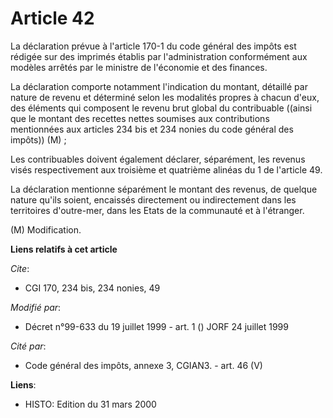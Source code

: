 # Article 42

La déclaration prévue à l'article 170-1 du code général des impôts est rédigée sur des imprimés établis par l'administration
conformément aux modèles arrêtés par le ministre de l'économie et des finances.

La déclaration comporte notamment l'indication du montant, détaillé par nature de revenu et déterminé selon les modalités
propres à chacun d'eux, des éléments qui composent le revenu brut global du contribuable ((ainsi que le montant des recettes
nettes soumises aux contributions mentionnées aux articles 234 bis et 234 nonies du code général des impôts)) (M) ;

Les contribuables doivent également déclarer, séparément, les revenus visés respectivement aux troisième et quatrième alinéas
du 1 de l'article 49.

La déclaration mentionne séparément le montant des revenus, de quelque nature qu'ils soient, encaissés directement ou
indirectement dans les territoires d'outre-mer, dans les Etats de la communauté et à l'étranger.

(M) Modification.

**Liens relatifs à cet article**

_Cite_:

  - CGI 170, 234 bis, 234 nonies, 49

_Modifié par_:

  - Décret n°99-633 du 19 juillet 1999 - art. 1 () JORF 24 juillet 1999

_Cité par_:

  - Code général des impôts, annexe 3, CGIAN3. - art. 46 (V)

**Liens**:

  - HISTO: Edition du 31 mars 2000

